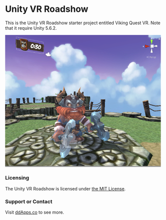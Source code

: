 # Unity VR Roadshow
This is the Unity VR Roadshow starter project entitled Viking Quest VR. Note that it require Unity 5.6.2.

![](art/VikingQuestVR.png?raw=true)

### Licensing
The Unity VR Roadshow is licensed under [the MIT License](LICENSE).

### Support or Contact
Visit [ddApps.co](http://ddapps.co) to see more.
